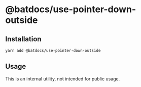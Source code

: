 # @batdocs/use-pointer-down-outside

## Installation

```sh
yarn add @batdocs/use-pointer-down-outside
```

## Usage

This is an internal utility, not intended for public usage.



